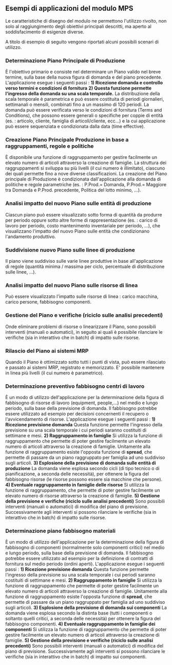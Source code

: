 ## Esempi di applicazioni del modulo MPS
Le caratteristiche di disegno del modulo ne permettono l'utilizzo rivolto, non solo al raggiungimento degli obiettivi principali descritti, ma aperto al soddisfacimento di esigenze diverse.

A titolo di esempio di seguito vengono riportati alcuni possibili scenari di utilizzo.

### Determinazione Piano Principale di Produzione
È l'obiettivo primario e consiste nel determinare un Piano valido nel breve termine, sulla base della nuova figura di domanda e del piano precedente.
L'applicazione esegue i seguenti passi : 
**1) Ricezione domanda e controllo verso termini e condizioni di fornitura**
**2) Questa funzione permette l'ingresso della domanda su una scala temporale.**
La distribuzione della scala temporale è parametrica e può essere costituita di periodi giornalieri, settimanali o mensili, combinati fino a un massimo di 120 periodi.
La domanda può essere verificata verso le condizioni di fornitura (Terms and Conditions), che possono essere generali o specifiche per coppie di entità (es. :  articolo, cliente, famiglia di articoli/cliente, ecc...) e la cui applicazione può essere sequenziata e condizionata dalla data (time effective).

### Creazione Piano Principale Produzione in base a raggruppamenti, regole e politiche
È disponibile una funzione di raggruppamento per gestire facilmente un elevato numero di articoli attraverso la creazione di famiglie.
La struttura dei raggruppamenti si sviluppa su più livelli (il cui numero è illimitato), ciascuno dei quali permette fino a nove diverse classificazioni.
La creazione del Piano principale di Produzione è condizionata dall'applicazione alla domanda di politiche e regole parametriche (es. :  P.Prod.= Domanda, P.Prod.= Maggiore tra Domanda e P.Prod.
precedente, Politica del lotto minimo, ...).

### Analisi impatto del nuovo Piano sulle entità di produzione
Ciascun piano può essere visualizzato sotto forma di quantità da produrre per periodo oppure sotto altre forme di rappresentazione (es. :  carico di lavoro per periodo, costo mantenimento inventariale per periodo, ...), che visualizzano l'impatto del nuovo Piano sulle entità che condizionano l'andamento produttivo.

### Suddivisione nuovo Piano sulle linee di produzione
Il piano viene suddiviso sulle varie linee produttive in base all'applicazione di regole (quantità minima / massima per ciclo, percentuale di distribuzione sulle linee, ...).

### Analisi impatto del nuovo Piano sulle risorse di linea
Può essere visualizzato l'impatto sulle risorse di linea :  carico macchina, carico persone, fabbisogno componenti.

### Gestione del Piano e verifiche (riciclo sulle analisi precedenti)
Onde eliminare problemi di risorse o linearizzare il Piano, sono possibili interventi (manuali o automatici), in seguito ai quali è possibile rilanciare le verifiche (sia in interattivo che in batch) di impatto sulle risorse.

### Rilascio del Piano ai sistemi MRP
Quando il Piano è ottimizzato sotto tutti i punti di vista, può essere rilasciato e passato ai sistemi MRP, registrato e memorizzato.
E' possibile mantenere in linea più livelli (il cui numero è parametrico).

### Determinazione preventivo fabbisogno centri di lavoro
È un modo di utilizzo dell'applicazione per la determinazione della figura di fabbisogno di risorse di lavoro (equipment, people,...) nel medio e lungo periodo, sulla base della previsione di domanda.
Il fabbisogno potrebbe essere utilizzato ad esempio per decisioni concernenti il recupero o l'avvicendamento di risorse.
L'applicazione esegue i seguenti passi : 
**1) Ricezione previsione domanda**
Questa funzione permette l'ingresso della previsione su una scala temporale i cui periodi saranno costituiti di settimane e mesi.
**2) Raggruppamento in famiglie**
Si utilizza la funzione di raggruppamento che permette di poter gestire facilmente un elevato numero di articoli attraverso la creazione di famiglie.
Unitamente alla funzione di raggruppamento esiste l'opposta funzione di **spread**, che permette di passare da un piano raggruppato per famiglia ad uno suddiviso sugli articoli.
**3) Esplosione della previsione di domanda sulle entità di produzione**
La domanda viene esplosa secondo cicli (di tipo tecnico o di pianificazione, a seconda delle necessità), per ottenere la figura del fabbisogno risorse (le risorse possono essere sia macchine che persone).
**4) Eventuale raggruppamento in famiglie delle risorse**
Si utilizza la funzione di raggruppamento, che permette di poter gestire facilmente un elevato numero di risorse attraverso la creazione di famiglie.
**5) Gestione della previsione e verifiche (riciclo sulle analisi precedenti)**
Sono possibili interventi (manuali o automatici) di modifica del piano di previsione.
Successivamente agli interventi si possono rilanciare le verifiche (sia in interattivo che in batch) di impatto sulle risorse.

### Determinazione piano fabbisogno materiali
È un modo di utilizzo dell'applicazione per la determinazione della figura di fabbisogno di componenti (normalmente solo componenti critici) nel medio e lungo periodo, sulla base della previsione di
domanda.
Il fabbisogno potrebbe essere utilizzato ad esempio per la definizione di contratti di fornitura sul medio periodo (ordini aperti).
L'applicazione esegue i seguenti passi : 
**1) Ricezione previsione domanda**
Questa funzione permette l'ingresso della previsione su una scala temporale i cui periodi saranno costituiti di settimane e mesi.
**2) Raggruppamento in famiglie**
Si utilizza la funzione di raggruppamento che permette di poter gestire facilmente un elevato numero di articoli attraverso la creazione di famiglie.
Unitamente alla funzione di raggruppamento esiste l'opposta funzione di **spread**, che permette di passare da un piano raggruppato per famiglia ad uno suddiviso sugli articoli.
**3) Esplosione della previsione di domanda sui componenti**
La domanda viene esplosa secondo la distinta base (tutti i componenti o soltanto quelli critici, a seconda delle necessità) per ottenere la figura del fabbisogno componenti.
**4) Eventuale raggruppamento in famiglie dei componenti**
Si utilizza la funzione di raggruppamento che permette di poter gestire facilmente un elevato numero di articoli attraverso la creazione di famiglie.
**5) Gestione della previsione e verifiche (riciclo sulle analisi precedenti)**
Sono possibili interventi (manuali o automatici) di modifica del piano di previsione.
Successivamente agli interventi si possono rilanciare le verifiche (sia in interattivo che in batch) di impatto sui componenti.
